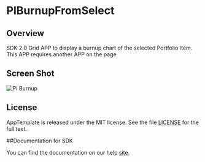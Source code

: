PIBurnupFromSelect
=========================

## Overview
SDK 2.0 Grid APP to display a burnup chart of the selected Portfolio Item. This APP 
requires another APP on the page 

## Screen Shot
![PI Burnup](https://raw.github.com/RallyRonnie/PIBurnupFromSelect/master/screenshot.png)

## License
AppTemplate is released under the MIT license.  See the file [LICENSE](./LICENSE) for the full text.

##Documentation for SDK

You can find the documentation on our help [site.](https://help.rallydev.com/apps/2.0/doc/)
